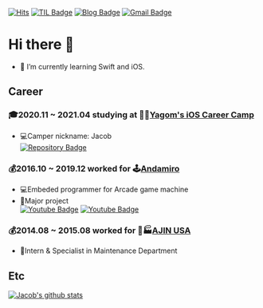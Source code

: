 [![Hits](https://hits.seeyoufarm.com/api/count/incr/badge.svg?url=https%3A%2F%2Fgithub.com%2FKyungminLeeDev)](https://hits.seeyoufarm.com)
[![TIL Badge](http://img.shields.io/badge/-Today%20I%20Learned-181717?style=flat-square&logo=github&link=https://kyungminleedev.github.io/categories/TIL/)](https://kyungminleedev.github.io/categories/TIL/)
[![Blog Badge](http://img.shields.io/badge/-Blog-181717?style=flat-square&logo=github&link=https://kyungminleedev.github.io/)](https://kyungminleedev.github.io/)
[![Gmail Badge](https://img.shields.io/badge/Gmail-d14836?style=flat-square&logo=Gmail&logoColor=white&link=mailto:snugyun01@gmail.com)](mailto:kyungmin.lee.dev@gmail.com)

# Hi there 👋

- 🌱 I’m currently learning Swift and iOS.

## Career

### 🎓2020.11 ~ 2021.04 studying at 🐻📱[Yagom's iOS Career Camp](https://yagom.net)
- 💻Camper nickname: Jacob  
[![Repository Badge](http://img.shields.io/badge/-Repository-181717?style=flat-square&logo=github&link=https://github.com/KyungminLeeDev/iOS_Career_Starter_Camp)](https://github.com/KyungminLeeDev/iOS_Career_Starter_Camp)

### 💰2016.10 ~ 2019.12 worked for 🕹[Andamiro](http://www.andamiro.com/en/)
- 💻Embeded programmer for Arcade game machine
- 🎉Major project  
[![Youtube Badge](http://img.shields.io/badge/-Jurassic_World_Fallen_Kingdom-FF0000?style=flat-square&logo=youtube&link=https://youtu.be/A_c_KgcVX8o)](https://youtu.be/A_c_KgcVX8o)
[![Youtube Badge](http://img.shields.io/badge/-Eiffel_Tower_2-FF0000?style=flat-square&logo=youtube&link=https://youtu.be/h6DJBfBWSpI)](https://youtu.be/h6DJBfBWSpI)

### 💰2014.08 ~ 2015.08 worked for 🚙🏭[AJIN USA](http://wooshinusa.com/ajinusa)
- 🔧Intern & Specialist in Maintenance Department

## Etc

[![Jacob's github stats](https://github-readme-stats.vercel.app/api?username=KyungminLeeDev)](https://github.com/KyungminLeeDev/)

<!--
**KyungminLeeDev/KyungminLeeDev** is a ✨ _special_ ✨ repository because its `README.md` (this file) appears on your GitHub profile.

Here are some ideas to get you started:

- 🔭 I’m currently working on ...
- 🌱 I’m currently learning ...
- 👯 I’m looking to collaborate on ...
- 🤔 I’m looking for help with ...
- 💬 Ask me about ...
- 📫 How to reach me: ...
- 😄 Pronouns: ...
- ⚡ Fun fact: ...
-->
